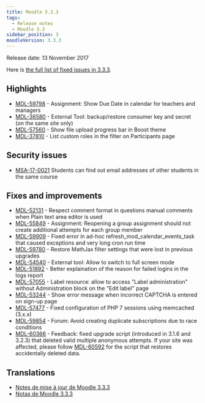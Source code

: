 ```yaml
---
title: Moodle 3.3.3
tags:
  - Release notes
  - Moodle 3.3
sidebar_position: 3
moodleVersion: 3.3.3
---
```

Release date: 13 November 2017

Here is [the full list of fixed issues in 3.3.3](https://tracker.moodle.org/secure/IssueNavigator!executeAdvanced.jspa?jqlQuery=project+%3D+mdl+AND+resolution+%3D+fixed+AND+fixVersion+in+%28%223.3.3%22%29+ORDER+BY+priority+DESC&runQuery=true&clear=true).

## Highlights

- [MDL-59798](https://tracker.moodle.org/browse/MDL-59798) - Assignment: Show Due Date in calendar for teachers and managers
- [MDL-36580](https://tracker.moodle.org/browse/MDL-36580) - External Tool: backup/restore consumer key and secret (on the same site only)
- [MDL-57560](https://tracker.moodle.org/browse/MDL-57560) - Show file upload progress bar in Boost theme
- [MDL-37810](https://tracker.moodle.org/browse/MDL-37810) - List custom roles in the filter on Participants page

## Security issues

- [MSA-17-0021](https://moodle.org/mod/forum/discuss.php?d=361784) Students can find out email addresses of other students in the same course

## Fixes and improvements

- [MDL-52131](https://tracker.moodle.org/browse/MDL-52131) - Respect comment format in questions manual comments when Plain text area editor is used
- [MDL-55849](https://tracker.moodle.org/browse/MDL-55849) - Assignment: Reopening a group assignment should not create additional attempts for each group member
- [MDL-59909](https://tracker.moodle.org/browse/MDL-59909) - Fixed error in ad-hoc refresh_mod_calendar_events_task that caused exceptions and very long cron run time
- [MDL-59780](https://tracker.moodle.org/browse/MDL-59780) - Restore MathJax filter settings that were lost in previous upgrades
- [MDL-54540](https://tracker.moodle.org/browse/MDL-54540) - External tool: Allow to switch to full screen mode
- [MDL-51892](https://tracker.moodle.org/browse/MDL-51892) - Better explaination of the reason for failed logins in the logs report
- [MDL-57055](https://tracker.moodle.org/browse/MDL-57055) - Label resource: allow to access "Label administration" without Administration block on the "Edit label" page
- [MDL-53244](https://tracker.moodle.org/browse/MDL-53244) - Show error message when incorrect CAPTCHA is entered on sign-up page
- [MDL-57477](https://tracker.moodle.org/browse/MDL-57477) - Fixed configuration of PHP 7 sessions using memcached (3.x.x)
- [MDL-59854](https://tracker.moodle.org/browse/MDL-59854) - Forum: Avoid creating duplicate subscriptions due to race conditions
- [MDL-60366](https://tracker.moodle.org/browse/MDL-60366) - Feedback: fixed upgrade script (introduced in 3.1.6 and 3.2.3) that deleted valid multiple anonymous attempts. If your site was affected, please follow [MDL-60592](https://tracker.moodle.org/browse/MDL-60592) for the script that restores accidentally deleted data.

## Translations

- [Notes de mise à jour de Moodle 3.3.3](https://docs.moodle.org/fr/Notes_de_mise_à_jour_de_Moodle_3.3.3)
- [Notas de Moodle 3.3.3](https://docs.moodle.org/es/Notas_de_Moodle_3.3.3)

